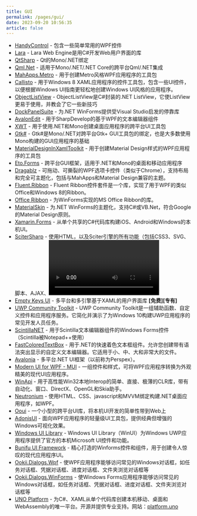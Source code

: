 ```yaml
---
title: GUI
permalink: /pages/gui/
date: 2023-09-20 10:56:35
article: false
---
```


- [HandyControl](https://github.com/HandyOrg/HandyControl)  - 包含一些简单常用的WPF控件 
- [Lara](https://github.com/integrativesoft/lara)  - Lara Web Engine是用C#开发Web用户界面的库 
- [QtSharp](https://github.com/ddobrev/QtSharp)  - Qt的Mono/.NET绑定 
- [Qml.Net](https://github.com/qmlnet/qmlnet)  - 适用于Mono/.NET/.NET Core的跨平台Qml/.NET集成 
- [MahApps.Metro](https://github.com/MahApps/MahApps.Metro)  - 用于创建Metro风格WPF应用程序的工具包 
- [Callisto](https://github.com/timheuer/callisto)  - 用于Windows 8 XAML应用程序的控件工具包，包含一些UI控件，以便根据Windows UI指南更轻松地创建Windows UI风格的应用程序。 
- [ObjectListView](http://objectlistview.sourceforge.net/cs/index.html)  - ObjectListView是C#封装的.NET ListView，它使ListView更易于使用，并教会了它一些新技巧 
- [DockPanelSuite](https://sourceforge.net/projects/dockpanelsuite/)  - 为.NET WinForms提供受Visual Studio启发的停靠库 
- [AvalonEdit](https://github.com/icsharpcode/AvalonEdit)  - 用于SharpDevelop的基于WPF的文本编辑器组件 
- [XWT](https://github.com/mono/xwt)  - 用于使用.NET和Mono创建桌面应用程序的跨平台UI工具包 
- [Gtk#](https://github.com/mono/gtk-sharp)  - Gtk#是Mono/.NET对跨平台Gtk+ GUI工具包的绑定，也是大多数使用Mono构建的GUI应用程序的基础 
- [MaterialDesignInXamlToolkit](http://materialdesigninxaml.net/)  - 用于创建Material Design样式的WPF应用程序的工具包 
- [Eto.Forms](https://github.com/picoe/Eto)  - 跨平台GUI框架，适用于.NET和Mono的桌面和移动应用程序 
- [Dragablz](https://github.com/ButchersBoy/Dragablz)  - 可拖动、可撕裂的WPF选项卡控件（类似于Chrome），支持布局和完全可主题化，包括与MahApps和Material Design兼容的主题。 
- [Fluent.Ribbon](https://github.com/fluentribbon/Fluent.Ribbon)  - Fluent Ribbon控件套件是一个库，实现了用于WPF的类似Office和Windows 8的Ribbon。 
- [Office Ribbon](https://github.com/RibbonWinForms/RibbonWinForms)  - 为WinForms实现的MS Office Ribbon的库。 
- [MaterialSkin](https://github.com/IgnaceMaes/MaterialSkin)  - 为.NET WinForms的主题化，支持C#或VB.Net，符合Google的Material Design原则。 
- [Xamarin.Forms](https://github.com/xamarin/Xamarin.Forms)  - 从单个共享的C#代码库构建iOS、Android和Windows的本机UI。 
- [SciterSharp](https://github.com/ramon-mendes/SciterSharp)  - 使用HTML，以及Sciter引擎的所有功能（包括CSS3、SVG、脚本、AJAX、<video>等），创建.NET跨平台桌面应用程序。Sciter可用于商业用途。 
- [Empty Keys UI](https://www.emptykeys.com/ui_library/)  - 多平台和多引擎基于XAML的用户界面库 **[免费][专有]** 
- [UWP Community Toolkit](https://github.com/windows-toolkit/WindowsCommunityToolkit)  - UWP Community Toolkit是一组辅助函数、自定义控件和应用程序服务。它简化并演示了为Windows 10构建UWP应用程序的常见开发人员任务。 
- [ScintillaNET](https://github.com/jacobslusser/ScintillaNET)  - 用于Scintilla文本编辑器组件的Windows Forms控件（Scintilla被Notepad++使用） 
- [FastColoredTextBox](https://github.com/PavelTorgashov/FastColoredTextBox)  - 用于.NET的快速着色文本框组件。允许您创建带有语法突出显示的自定义文本编辑器。它适用于小、中、大和非常大的文件。 
- [Avalonia](https://github.com/AvaloniaUI/Avalonia)  - 多平台.NET UI框架（以前称为Perspex）。 
- [Modern UI for WPF - MUI](https://github.com/firstfloorsoftware/mui)  - 一组控件和样式，可将WPF应用程序转换为外观精美的现代UI应用程序。 
- [WinApi](https://github.com/prasannavl/WinApi)  - 用于高性能Win32本地Interop的简单、直接、极薄的CLR库，带有自动化、窗口、DirectX、OpenGL和Skia助手。 
- [Neutronium](https://github.com/NeutroniumCore/Neutronium)  - 使用HTML、CSS、javascript和MVVM绑定构建.NET桌面应用程序，如WPF。 
- [Ooui](https://github.com/praeclarum/Ooui)  - 一个小型的跨平台UI库，将本机UI开发的简单性带到Web上 
- [AdonisUI](https://github.com/benruehl/adonis-ui)  - 面向WPF应用程序的轻量级UI工具包，提供经典但增强的Windows可视化效果。 
- [Windows UI Library](https://github.com/microsoft/microsoft-ui-xaml)  - Windows UI Library（WinUI）为Windows UWP应用程序提供了官方的本机Microsoft UI控件和功能。 
- [Bunifu UI Framework](https://bunifuframework.com/)  - 精心打造的Winforms控件和组件，用于创建令人惊叹的现代应用程序UI。
- [Ookii.Dialogs.Wpf](https://github.com/augustoproiete/ookii-dialogs-wpf)  - 使WPF应用程序能够访问常见的Windows对话框，如任务对话框、凭据对话框、进度对话框、文件夹浏览对话框等 
- [Ookii.Dialogs.WinForms](https://github.com/augustoproiete/ookii-dialogs-winforms)  - 使Windows Forms应用程序能够访问常见的Windows对话框，如任务对话框、凭据对话框、进度对话框、文件夹浏览对话框等 
- [UNO Platform](https://github.com/unoplatform)  - 为C#、XAML从单个代码库创建本机移动、桌面和WebAssembly的唯一平台。开源并提供专业支持。网站：[platform.uno](https://platform.uno/)
